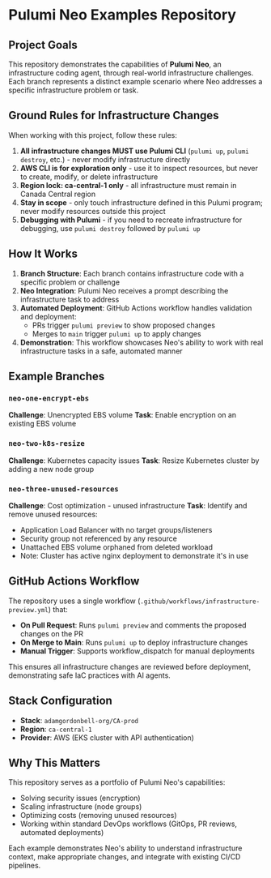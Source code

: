 # Pulumi Neo Examples Repository

## Project Goals

This repository demonstrates the capabilities of **Pulumi Neo**, an infrastructure coding agent, through real-world infrastructure challenges. Each branch represents a distinct example scenario where Neo addresses a specific infrastructure problem or task.

## Ground Rules for Infrastructure Changes

When working with this project, follow these rules:

1. **All infrastructure changes MUST use Pulumi CLI** (`pulumi up`, `pulumi destroy`, etc.) - never modify infrastructure directly
2. **AWS CLI is for exploration only** - use it to inspect resources, but never to create, modify, or delete infrastructure
3. **Region lock: ca-central-1 only** - all infrastructure must remain in Canada Central region
4. **Stay in scope** - only touch infrastructure defined in this Pulumi program; never modify resources outside this project
5. **Debugging with Pulumi** - if you need to recreate infrastructure for debugging, use `pulumi destroy` followed by `pulumi up`

## How It Works

1. **Branch Structure**: Each branch contains infrastructure code with a specific problem or challenge
2. **Neo Integration**: Pulumi Neo receives a prompt describing the infrastructure task to address
3. **Automated Deployment**: GitHub Actions workflow handles validation and deployment:
   - PRs trigger `pulumi preview` to show proposed changes
   - Merges to `main` trigger `pulumi up` to apply changes
4. **Demonstration**: This workflow showcases Neo's ability to work with real infrastructure tasks in a safe, automated manner

## Example Branches

### `neo-one-encrypt-ebs`
**Challenge**: Unencrypted EBS volume
**Task**: Enable encryption on an existing EBS volume

### `neo-two-k8s-resize`
**Challenge**: Kubernetes capacity issues
**Task**: Resize Kubernetes cluster by adding a new node group

### `neo-three-unused-resources`
**Challenge**: Cost optimization - unused infrastructure
**Task**: Identify and remove unused resources:
- Application Load Balancer with no target groups/listeners
- Security group not referenced by any resource
- Unattached EBS volume orphaned from deleted workload
- Note: Cluster has active nginx deployment to demonstrate it's in use

## GitHub Actions Workflow

The repository uses a single workflow (`.github/workflows/infrastructure-preview.yml`) that:

- **On Pull Request**: Runs `pulumi preview` and comments the proposed changes on the PR
- **On Merge to Main**: Runs `pulumi up` to deploy infrastructure changes
- **Manual Trigger**: Supports workflow_dispatch for manual deployments

This ensures all infrastructure changes are reviewed before deployment, demonstrating safe IaC practices with AI agents.

## Stack Configuration

- **Stack**: `adamgordonbell-org/CA-prod`
- **Region**: `ca-central-1`
- **Provider**: AWS (EKS cluster with API authentication)

## Why This Matters

This repository serves as a portfolio of Pulumi Neo's capabilities:
- Solving security issues (encryption)
- Scaling infrastructure (node groups)
- Optimizing costs (removing unused resources)
- Working within standard DevOps workflows (GitOps, PR reviews, automated deployments)

Each example demonstrates Neo's ability to understand infrastructure context, make appropriate changes, and integrate with existing CI/CD pipelines.
